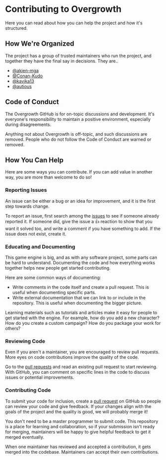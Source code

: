 # Contributing to Overgrowth

Here you can read about how you can help the project and how it's structured.

## How We're Organized

The project has a group of trusted maintainers who run the project, and together they have the final say in decisions. They are‥

- [@akien-mga]
- [@Conan-Kudo]
- [@kavika13]
- [@autious]

## Code of Conduct

The Overgrowth GitHub is for on-topic discussions and development. It's everyone's responsibility to maintain a positive environment, especially during disagreements.

Anything not about Overgrowth is off-topic, and such discussions are removed. People who do not follow the Code of Conduct are warned or removed.

## How You Can Help

Here are some ways you can contribute. If you can add value in another way, you are more than welcome to do so!

### Reporting Issues

An issue can be either a bug or an idea for improvement, and it is the first step towards change.

To report an issue, first search among the [issues] to see if someone already reported it. If someone did, give the issue a 👍 reaction to show that you want it solved too, and write a comment if you have something to add. If the issue does not exist, create it.

### Educating and Documenting

This game engine is big, and as with any software project, some parts can be hard to understand. Documenting the code and how everything works together helps new people get started contributing.

Here are some common ways of documenting:

- Write comments in the code itself and create a pull request. This is useful when documenting specific parts.
- Write external documentation that we can link to or include in the repository. This is useful when documenting the bigger picture.

Learning materials such as tutorials and articles make it easy for people to get started with the engine. For example, how do you add a new character? How do you create a custom campaign? How do you package your work for others?

### Reviewing Code

Even if you aren't a maintainer, you are encouraged to review pull requests. More eyes on code contributions improve the quality of the code.

Go to the [pull requests] and read an existing pull request to start reviewing. With GitHub, you can comment on specific lines in the code to discuss issues or potential improvements.

### Contributing Code

To submit your code for inclusion, create a [pull request][pull requests] on GitHub so people can review your code and give feedback. If your changes align with the goals of the project and the quality is good, we will probably merge it!

You don't need to be a master programmer to submit code. This repository is a place for learning and collaboration, so if your submission isn't ready for merging, maintainers will be happy to give helpful feedback to get it merged eventually.

When one maintainer has reviewed and accepted a contribution, it gets merged into the codebase. Maintainers can accept their own contributions.

[@akien-mga]: https://github.com/akien-mga
[@Conan-Kudo]: https://github.com/Conan-Kudo
[@kavika13]: https://github.com/kavika13
[@autious]: https://github.com/autious
[issues]: https://github.com/WolfireGames/overgrowth/issues
[pull requests]: https://github.com/WolfireGames/overgrowth/pulls
